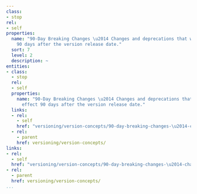 ```yaml
---
class:
- stop
rel:
- self
properties:
  name: "90-Day Breaking Changes \u2014 Changes and deprecations that will take effect
    90 days after the version release date."
  sort: 7
  level: 2
  description: ~
entities:
- class:
  - stop
  rel:
  - self
  properties:
    name: "90-Day Breaking Changes \u2014 Changes and deprecations that will take
      effect 90 days after the version release date."
  links:
  - rel:
    - self
    href: "versioning/version-concepts/90-day-breaking-changes-\u2014-changes-and-deprecations-that-will-take-effect-90-days-after-the-version-release-date..md"
  - rel:
    - parent
    href: versioning/version-concepts/
links:
- rel:
  - self
  href: "versioning/version-concepts/90-day-breaking-changes-\u2014-changes-and-deprecations-that-will-take-effect-90-days-after-the-version-release-date..md"
- rel:
  - parent
  href: versioning/version-concepts/
...
```

